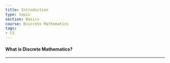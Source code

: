 ```yaml
---
title: Introduction
type: topic
section: Basics
course: Discrete Mathematics
tags:
- CS
---
```

#### What is Discrete Mathematics?


---